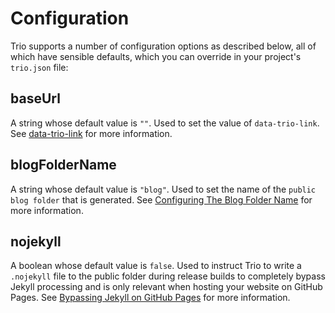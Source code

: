 <!--
template: learnhowto.html
title: Configuration
appendToTarget: true
activeHeaderItem: 2
callback: showCurrentPageInHeader.js
-->

# Configuration

Trio supports a number of configuration options as described below, all of which have sensible defaults, which you can override in your project's `trio.json` file:

## baseUrl

A string whose default value is `""`. Used to set the value of `data-trio-link`. See <a data-trio-link href="/docs/learn/datatriotagattributes#data-trio-link">data-trio-link</a> for more information.

## blogFolderName

A string whose default value is `"blog"`. Used to set the name of the `public blog folder` that is generated. See <a data-trio-link href="/docs/learn/buildingablog#configuring-the-blog-folder-name">Configuring The Blog Folder Name</a> for more information.

## nojekyll

A boolean whose default value is `false`. Used to instruct Trio to write a `.nojekyll` file to the public folder during release builds to completely bypass Jekyll processing  and is only relevant when hosting your website on GitHub Pages. See <a target="_blank" href="https://github.blog/2009-12-29-bypassing-jekyll-on-github-pages/">Bypassing Jekyll on GitHub Pages</a> for more information.
